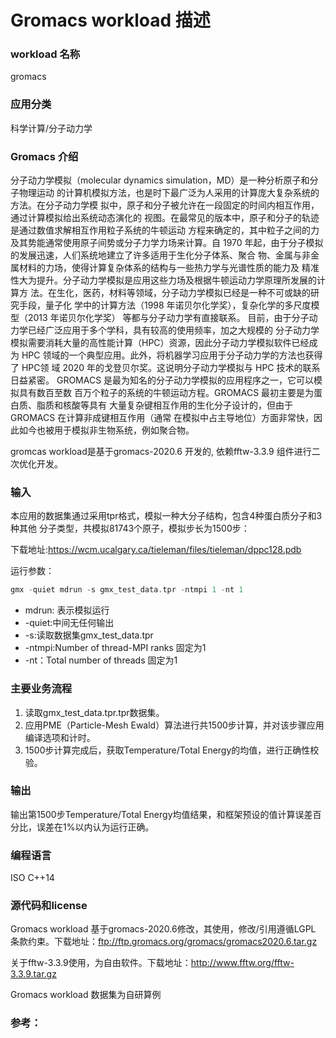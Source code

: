 # Gromacs workload 描述

### workload 名称

gromacs

### 应用分类

科学计算/分子动力学

### Gromacs 介绍

分子动力学模拟（molecular dynamics simulation，MD）是一种分析原子和分子物理运动 的计算机模拟方法，也是时下最广泛为人采用的计算庞大复杂系统的方法。在分子动力学模 拟中，原子和分子被允许在一段固定的时间内相互作用，通过计算模拟给出系统动态演化的 视图。在最常见的版本中，原子和分子的轨迹是通过数值求解相互作用粒子系统的牛顿运动 方程来确定的，其中粒子之间的力及其势能通常使用原子间势或分子力学力场来计算。自 1970 年起，由于分子模拟的发展迅速，人们系统地建立了许多适用于生化分子体系、聚合 物、金属与非金属材料的力场，使得计算复杂体系的结构与一些热力学与光谱性质的能力及 精准性大为提升。分子动力学模拟是应用这些力场及根据牛顿运动力学原理所发展的计算方 法。在生化，医药，材料等领域，分子动力学模拟已经是一种不可或缺的研究手段，量子化 学中的计算方法（1998 年诺贝尔化学奖），复杂化学的多尺度模型（2013 年诺贝尔化学奖） 等都与分子动力学有直接联系。 目前，由于分子动力学已经广泛应用于多个学科，具有较高的使用频率，加之大规模的 分子动力学模拟需要消耗大量的高性能计算（HPC）资源，因此分子动力学模拟软件已经成 为 HPC 领域的一个典型应用。此外，将机器学习应用于分子动力学的方法也获得了 HPC领 域 2020 年的戈登贝尔奖。这说明分子动力学模拟与 HPC 技术的联系日益紧密。 GROMACS 是最为知名的分子动力学模拟的应用程序之一，它可以模拟具有数百至数 百万个粒子的系统的牛顿运动方程。GROMACS 最初主要是为蛋白质、脂质和核酸等具有 大量复杂键相互作用的生化分子设计的，但由于 GROMACS 在计算非成键相互作用（通常 在模拟中占主导地位）方面非常快，因此如今也被用于模拟非生物系统，例如聚合物。

gromcas workload是基于gromacs-2020.6 开发的, 依赖fftw-3.3.9 组件进行二次优化开发。

### 输入

本应用的数据集通过采用tpr格式，模拟一种大分子结构，包含4种蛋白质分子和3种其他 分子类型，共模拟81743个原子，模拟步长为1500步：

下载地址:https://wcm.ucalgary.ca/tieleman/files/tieleman/dppc128.pdb

运行参数：

```c
gmx -quiet mdrun -s gmx_test_data.tpr -ntmpi 1 -nt 1
```

- mdrun: 表示模拟运行
- -quiet:中间无任何输出
- -s:读取数据集gmx_test_data.tpr
- -ntmpi:Number of thread-MPI ranks 固定为1
- -nt：Total number of threads 固定为1

### 主要业务流程

1.  读取gmx_test_data.tpr.tpr数据集。
2.  应用PME（Particle-Mesh Ewald）算法进行共1500步计算，并对该步骤应用编译选项和计时。
3.  1500步计算完成后，获取Temperature/Total Energy的均值，进行正确性校验。

### 输出

输出第1500步Temperature/Total Energy均值结果，和框架预设的值计算误差百分比，误差在1%以内认为运行正确。

### 编程语言

ISO C++14

### 源代码和license

Gromacs workload 基于gromacs-2020.6修改，其使用，修改/引用遵循LGPL 条款约束。下载地址：ftp://ftp.gromacs.org/gromacs/gromacs2020.6.tar.gz

关于fftw-3.3.9使用，为自由软件。下载地址：http://www.fftw.org/fftw-3.3.9.tar.gz

Gromacs workload 数据集为自研算例

### 参考：

[1]: https://wcm.ucalgary.ca/tieleman/files/tieleman/dppc128.pdb	"数据集"

